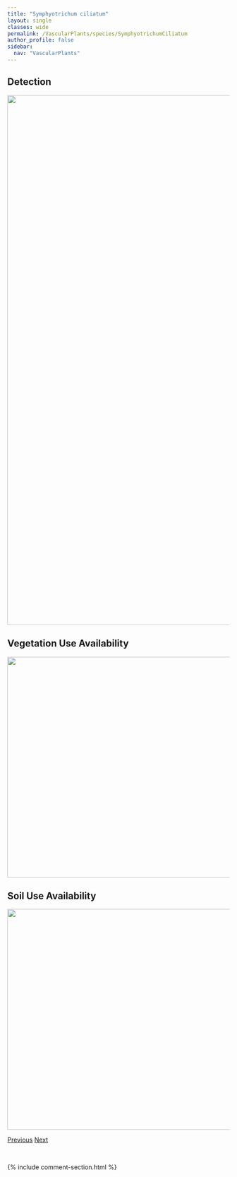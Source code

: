 ```yaml
---
title: "Symphyotrichum ciliatum"
layout: single
classes: wide
permalink: /VascularPlants/species/SymphyotrichumCiliatum
author_profile: false
sidebar:
  nav: "VascularPlants"
---
```


<h2>Detection</h2>

<a href="https://drive.google.com/uc?export=view&id=1nAUqxUAhcAXkmTc7ccKoUJBEELZEjSYD">
<img src="https://drive.google.com/uc?export=view&id=1nAUqxUAhcAXkmTc7ccKoUJBEELZEjSYD" height = "1200" width = "800">
</a>


<h2>Vegetation Use Availability</h2>

<a href="https://drive.google.com/uc?export=view&id=1wrj5_q6VykAvNEKGU1bKpeb61-zOX_SP">
<img src="https://drive.google.com/uc?export=view&id=1wrj5_q6VykAvNEKGU1bKpeb61-zOX_SP" height = "500" width = "1000">
</a>


<h2>Soil Use Availability</h2>

<a href="https://drive.google.com/uc?export=view&id=1AmXNtST-KS-PJMqbmak5fonOvp53x-bG">
<img src="https://drive.google.com/uc?export=view&id=1AmXNtST-KS-PJMqbmak5fonOvp53x-bG" height = "500" width = "1000">
</a>


<a href="/DevelopmentWebsite/VascularPlants/species/SymphyotrichumBoreale" class="pagination--pager" title="Symphyotrichum boreale">Previous</a> <a href="/DevelopmentWebsite/VascularPlants/species/SymphyotrichumCiliolatum" class="pagination--pager" title="Symphyotrichum ciliolatum">Next</a>

<p>&nbsp;</p>

{% include comment-section.html %}
